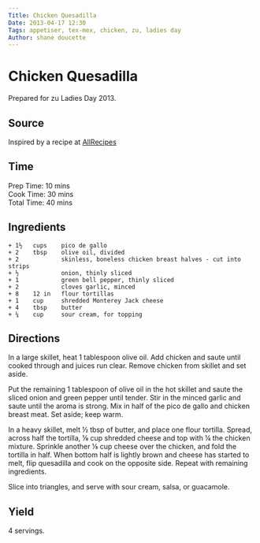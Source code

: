 ```yaml
---
Title: Chicken Quesadilla  
Date: 2013-04-17 12:30  
Tags: appetiser, tex-mex, chicken, zu, ladies day
Author: shane doucette  
---
```


# Chicken Quesadilla
Prepared for zu Ladies Day 2013.

## Source
Inspired by a recipe at [AllRecipes](http://allrecipes.com/Recipe/Pico-de-Gallo-Chicken-Quesadillas/Detail.aspx)

## Time
Prep Time: 10 mins  
Cook Time: 30 mins  
Total Time: 40 mins  

## Ingredients
~~~~
+ 1½   cups    pico de gallo
+ 2    tbsp    olive oil, divided
+ 2            skinless, boneless chicken breast halves - cut into strips
+ ½            onion, thinly sliced
+ 1            green bell pepper, thinly sliced
+ 2            cloves garlic, minced
+ 8    12 in   flour tortillas
+ 1    cup     shredded Monterey Jack cheese
+ 4    tbsp    butter
+ ¼    cup     sour cream, for topping
~~~~

## Directions
In a large skillet, heat 1 tablespoon olive oil. Add chicken and saute 
until cooked through and juices run clear. Remove chicken from skillet 
and set aside.

Put the remaining 1 tablespoon of olive oil in the hot skillet and saute 
the sliced onion and green pepper until tender. Stir in the minced garlic 
and saute until the aroma is strong. Mix in half of the pico de gallo and 
chicken breast meat. Set aside; keep warm.

In a heavy skillet, melt ½ tbsp of butter, and place one flour tortilla. 
Spread, across half the tortilla, ⅛ cup shredded cheese and top with ¼ the
chicken mixture. Sprinkle another ⅛ cup cheese over the chicken, and fold 
the tortilla in half. When bottom half is lightly brown and cheese has 
started to melt, flip quesadilla and cook on the opposite side. Repeat 
with remaining ingredients. 

Slice into triangles, and serve with sour cream, salsa, or guacamole.

## Yield
4 servings.
